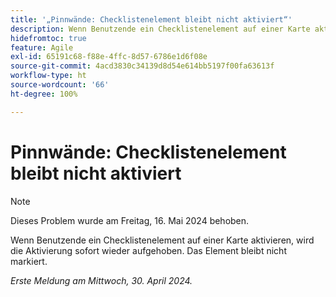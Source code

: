 ```yaml
---
title: '„Pinnwände: Checklistenelement bleibt nicht aktiviert“'
description: Wenn Benutzende ein Checklistenelement auf einer Karte aktivieren, wird die Aktivierung sofort wieder aufgehoben. Das Element bleibt nicht markiert.
hidefromtoc: true
feature: Agile
exl-id: 65191c68-f88e-4ffc-8d57-6786e1d6f08e
source-git-commit: 4acd3830c34139d8d54e614bb5197f00fa63613f
workflow-type: ht
source-wordcount: '66'
ht-degree: 100%

---
```


# Pinnwände: Checklistenelement bleibt nicht aktiviert

>[!NOTE]
>
>Dieses Problem wurde am Freitag, 16. Mai 2024 behoben.

Wenn Benutzende ein Checklistenelement auf einer Karte aktivieren, wird die Aktivierung sofort wieder aufgehoben. Das Element bleibt nicht markiert.

_Erste Meldung am Mittwoch, 30. April 2024._
